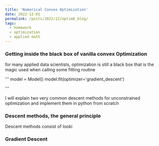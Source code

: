 ```yaml
---
title: 'Numerical Convex Optimization'
date: 2022-12-01
permalink: /posts/2022/12/optim8_blog/
tags:
  - homework
  - optimization
  - applied math
---
```


### Getting inside the black box of vanilla convex Optimization

for many applied data scientists, optimization is still a black box that is the magic used when calling some fitting routine

'''
model = Model()
model.fit(optimizer='gradient_descent')

'''

I will explain two very common descent methods for unconstrained optimization and implement them in python from scratch

### Descent methods, the general principle

Descent methods consist of looki

### Gradient Descent




